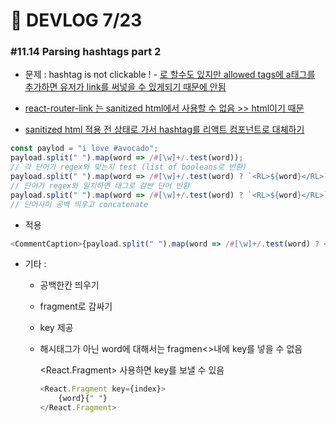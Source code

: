 # 🌵 DEVLOG 7/23

### #11.14 Parsing hashtags part 2

- 문제 : hashtag is not clickable ! - <a href="">로 할수도 있지만 allowed tags에 a태그를 추가하면 유저가 link를 써넣을 수 있게되기 때문에 안됨 

- react-router-link 는 sanitized html에서 사용할 수 없음 >> html이기 때문
- sanitized html 적용 전 상태로 가서 hashtag를 리액트 컴포넌트로 대체하기

```js
const paylod = "i love #avocado";
payload.split(" ").map(word => /#[\w]+/.test(word));
// 각 단어가 regex와 맞는지 test (list of booleans로 반환)
payload.split(" ").map(word => /#[\w]+/.test(word) ? `<RL>${word}</RL>` : word);
// 단어가 regex와 일치하면 태그로 감싼 단어 반환
payload.split(" ").map(word => /#[\w]+/.test(word) ? `<RL>${word}</RL>` : word).join(" ");
// 단어사이 공백 띄우고 concatenate
```

- 적용

```js
<CommentCaption>{payload.split(" ").map(word => /#[\w]+/.test(word) ? <Link to={`/hashtag/${word}`}>{word}</Link> : {word})}</CommentCaption>
```

- 기타 : 

  - 공백한칸 띄우기

  - fragment로 감싸기

  - key 제공

  - 해시태그가 아닌 word에 대해서는 fragmen<>내에 key를 넣을 수 없음

    <React.Fragment> 사용하면 key를 보낼 수 있음

    ```js
    <React.Fragment key={index}>
        {word}{" "}
    </React.Fragment>
    ```

    

  


